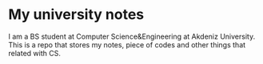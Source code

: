 # My university notes
I am a BS student at Computer Science&Engineering at Akdeniz University. This is a repo that stores my notes, piece of codes and other things that related with CS.
